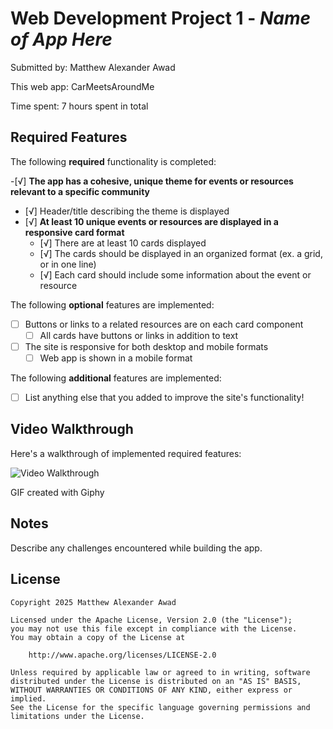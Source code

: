 # Web Development Project 1 - *Name of App Here*

Submitted by: Matthew Alexander Awad

This web app: CarMeetsAroundMe

Time spent: 7 hours spent in total

## Required Features

The following **required** functionality is completed:

-[√] **The app has a cohesive, unique theme for events or resources relevant to a specific community**
  - [√] Header/title describing the theme is displayed
- [√] **At least 10 unique events or resources are displayed in a responsive card format**
  - [√] There are at least 10 cards displayed 
  - [√] The cards should be displayed in an organized format (ex. a grid, or in one line)
  - [√] Each card should include some information about the event or resource


The following **optional** features are implemented:

- [ ] Buttons or links to a related resources are on each card component
  - [ ] All cards have buttons or links in addition to text
- [ ] The site is responsive for both desktop and mobile formats
  - [ ] Web app is shown in a mobile format

The following **additional** features are implemented:

* [ ] List anything else that you added to improve the site's functionality!

## Video Walkthrough

Here's a walkthrough of implemented required features:

<img src='https://imgur.com/a/58T9UHH' title='Video Walkthrough' width='' alt='Video Walkthrough' />


GIF created with Giphy
## Notes

Describe any challenges encountered while building the app.
## License

    Copyright 2025 Matthew Alexander Awad

    Licensed under the Apache License, Version 2.0 (the "License");
    you may not use this file except in compliance with the License.
    You may obtain a copy of the License at

        http://www.apache.org/licenses/LICENSE-2.0

    Unless required by applicable law or agreed to in writing, software
    distributed under the License is distributed on an "AS IS" BASIS,
    WITHOUT WARRANTIES OR CONDITIONS OF ANY KIND, either express or implied.
    See the License for the specific language governing permissions and
    limitations under the License.
